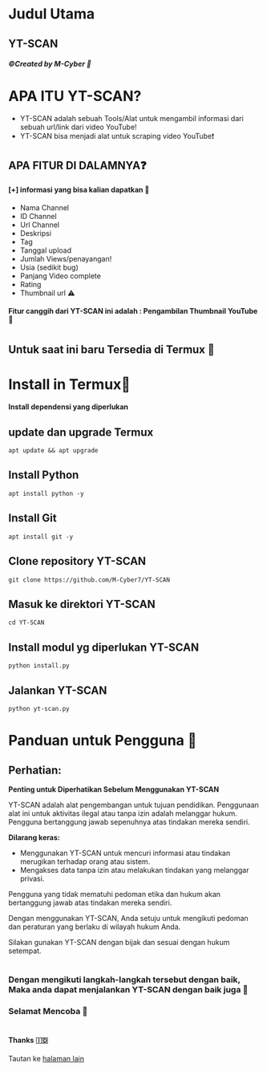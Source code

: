# Judul Utama
## YT-SCAN
##### ©Created by M-Cyber 🔐

# APA ITU YT-SCAN?
* YT-SCAN adalah sebuah Tools/Alat untuk mengambil informasi dari sebuah url/link dari video YouTube!
* YT-SCAN bisa menjadi alat untuk scraping video YouTube❗
## APA FITUR DI DALAMNYA❓
#### [+] informasi yang bisa kalian dapatkan 🔐
* Nama Channel
* ID Channel 
* Url Channel 
* Deskripsi
* Tag
* Tanggal upload 
* Jumlah Views/penayangan!
* Usia (sedikit bug)
* Panjang Video complete
* Rating
* Thumbnail url ⚠️
#### Fitur canggih dari YT-SCAN ini adalah : Pengambilan Thumbnail YouTube 🤫
#
## Untuk saat ini baru Tersedia di Termux 🙁
#
#
# Install in Termux🤖
#### Install dependensi yang diperlukan 
## update dan upgrade Termux 
```
apt update && apt upgrade
```
## Install Python 
```
apt install python -y 
```
## Install Git
```
apt install git -y 
```
## Clone repository YT-SCAN 
```
git clone https://github.com/M-Cyber7/YT-SCAN
```
## Masuk ke direktori YT-SCAN 
```
cd YT-SCAN
```
## Install modul yg diperlukan YT-SCAN 
```
python install.py
```
## Jalankan YT-SCAN 
```
python yt-scan.py
```
#
#
# Panduan untuk Pengguna 🔐

## Perhatian: 
**Penting untuk Diperhatikan Sebelum Menggunakan YT-SCAN**

YT-SCAN adalah alat pengembangan untuk tujuan pendidikan. Penggunaan alat ini untuk aktivitas ilegal atau tanpa izin adalah melanggar hukum. Pengguna bertanggung jawab sepenuhnya atas tindakan mereka sendiri.

**Dilarang keras:**
- Menggunakan YT-SCAN untuk mencuri informasi atau tindakan merugikan terhadap orang atau sistem.
- Mengakses data tanpa izin atau melakukan tindakan yang melanggar privasi.

Pengguna yang tidak mematuhi pedoman etika dan hukum akan bertanggung jawab atas tindakan mereka sendiri.

Dengan menggunakan YT-SCAN, Anda setuju untuk mengikuti pedoman dan peraturan yang berlaku di wilayah hukum Anda.

Silakan gunakan YT-SCAN dengan bijak dan sesuai dengan hukum setempat.
#
### Dengan mengikuti langkah-langkah tersebut dengan baik, Maka anda dapat menjalankan YT-SCAN dengan baik juga 🔐
### Selamat Mencoba 🚀
#
#
#### Thanks 🇮🇩
Tautan ke [halaman lain](URL)
